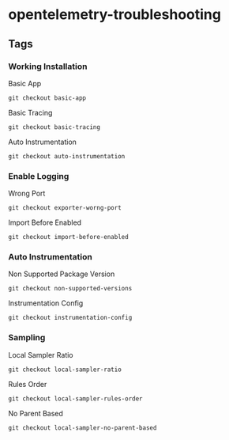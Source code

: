 # opentelemetry-troubleshooting

## Tags

### Working Installation

Basic App
```
git checkout basic-app
```

Basic Tracing
```
git checkout basic-tracing
```

Auto Instrumentation
```
git checkout auto-instrumentation
```

### Enable Logging

Wrong Port
```
git checkout exporter-worng-port
```

Import Before Enabled
```
git checkout import-before-enabled
```

### Auto Instrumentation

Non Supported Package Version
```
git checkout non-supported-versions
```

Instrumentation Config
```
git checkout instrumentation-config
```

### Sampling

Local Sampler Ratio
```
git checkout local-sampler-ratio
```

Rules Order
```
git checkout local-sampler-rules-order
```

No Parent Based
```
git checkout local-sampler-no-parent-based
```